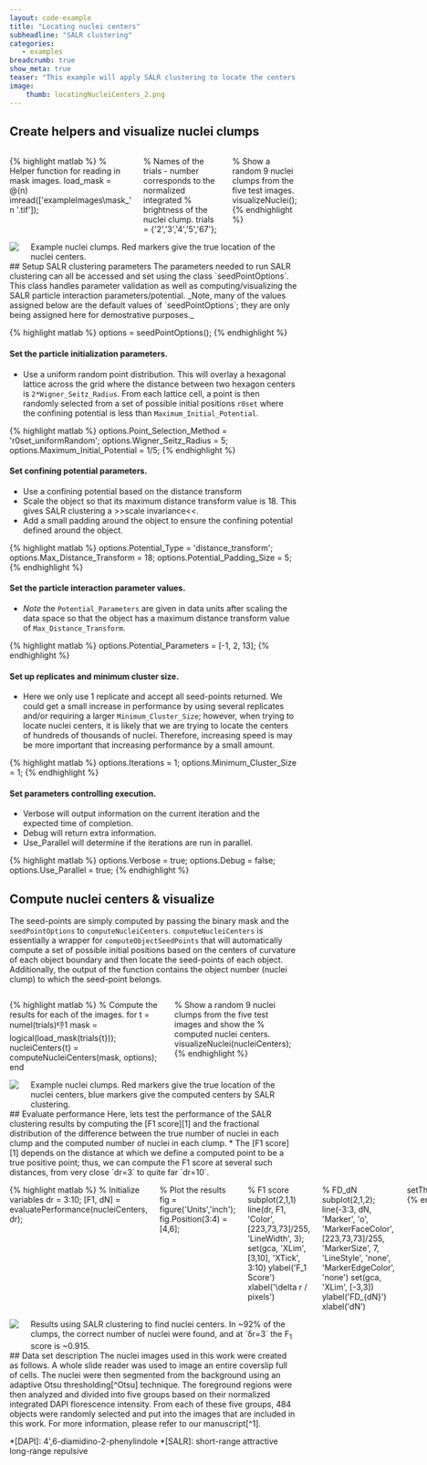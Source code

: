 ```yaml
---
layout: code-example
title: "Locating nuclei centers"
subheadline: "SALR clustering"
categories:
   - examples
breadcrumb: true
show_meta: true
teaser: "This example will apply SALR clustering to locate the centers of ~7800 nuclei that are clumped together into ~2500 clumps of partially overlapping nuclei. At the end, the SALR clustering results will be compared against the true nuclei centers locations."
image:
    thumb: locatingNucleiCenters_2.png
---
```

 
## Create helpers and visualize nuclei clumps
<div class="row">
<div class="medium-7 columns t30" markdown="1">
 
{% highlight matlab %}
% Helper function for reading in mask images.
load_mask = @(n) imread(['exampleImages\mask_' n '.tif']);

% Names of the trials - number corresponds to the normalized integrated
% brightness of the nuclei clump.
trials = {'2','3','4','5','67'};

% Show a random 9 nuclei clumps from the five test images.
visualizeNuclei();
{% endhighlight %}
 
</div>
<div class="medium-5 columns t30">
 
<img src="{{ site.urlimg }}\locatingNucleiCenters_1.png">
<figcaption class="text-right">
Example nuclei clumps. Red markers give the true location of the nuclei centers.
</figcaption>
 
</div>
</div>
## Setup SALR clustering parameters
 The parameters needed to run SALR clustering can all be accessed and set
 using the class `seedPointOptions`. This class handles parameter
 validation as well as computing/visualizing the SALR particle interaction
 parameters/potential. _Note, many of the values assigned below are the
 default values of `seedPointOptions`; they are only being assigned here
 for demostrative purposes._
 
{% highlight matlab %}
options = seedPointOptions();
{% endhighlight %}
 
#### Set the particle initialization parameters.

 * Use a uniform random point distribution. This will overlay a hexagonal
 lattice across the grid where the distance between two hexagon centers is
 `2*Wigner_Seitz_Radius`. From each lattice cell, a point is then randomly
 selected from a set of possible initial positions `r0set` where the
 confining potential is less than `Maximum_Initial_Potential`.
 
{% highlight matlab %}
options.Point_Selection_Method = 'r0set_uniformRandom';
options.Wigner_Seitz_Radius = 5;
options.Maximum_Initial_Potential = 1/5;
{% endhighlight %}
 
#### Set confining potential parameters.

 * Use a confining potential based on the distance transform
 * Scale the object so that its maximum distance transform value is 18.
 This gives SALR clustering a >>scale invariance<<.
 * Add a small padding around the object to ensure the confining potential
 defined around the object.
 
{% highlight matlab %}
options.Potential_Type = 'distance_transform';
options.Max_Distance_Transform = 18;
options.Potential_Padding_Size = 5;
{% endhighlight %}
 
#### Set the particle interaction parameter values.

 * _Note_ the `Potential_Parameters` are given in data units after scaling
 the data space so that the object has a maximum distance transform value
 of `Max_Distance_Transform`.
 
{% highlight matlab %}
options.Potential_Parameters = [-1, 2, 13];
{% endhighlight %}
 
#### Set up replicates and minimum cluster size.

 * Here we only use 1 replicate and accept all seed-points returned. We
 could get a small increase in performance by using several replicates
 and/or requiring a larger `Minimum_Cluster_Size`; however, when trying to
 locate nuclei centers, it is likely that we are trying to locate the
 centers of hundreds of thousands of nuclei. Therefore, increasing speed
 is may be more important that increasing performance by a small amount.
 
{% highlight matlab %}
options.Iterations = 1;
options.Minimum_Cluster_Size = 1;
{% endhighlight %}
 
#### Set parameters controlling execution.

 * Verbose will output information on the current iteration and the
 expected time of completion.
 * Debug will return extra information.
 * Use_Parallel will determine if the iterations are run in parallel.
 
{% highlight matlab %}
options.Verbose = true;
options.Debug = false;
options.Use_Parallel = true;
{% endhighlight %}
 
## Compute nuclei centers & visualize
 The seed-points are simply computed by passing the binary mask and the
 `seedPointOptions` to `computeNucleiCenters`. `computeNucleiCenters` is
 essentially a wrapper for `computeObjectSeedPoints` that will
 automatically compute a set of possible initial positions based on the
 centers of curvature of each object boundary and then locate the
 seed-points of each object. Additionally, the output of the function
 contains the object number (nuclei clump) to which the seed-point
 belongs.
<div class="row">
<div class="medium-7 columns t30" markdown="1">
 
{% highlight matlab %}
% Compute the results for each of the images.
for t = numel(trials):-1:1
    mask = logical(load_mask(trials{t}));
    nucleiCenters{t} = computeNucleiCenters(mask, options);
end

% Show a random 9 nuclei clumps from the five test images and show the
% computed nuclei centers.
visualizeNuclei(nucleiCenters);
{% endhighlight %}
 
</div>
<div class="medium-5 columns t30">
 
<img src="{{ site.urlimg }}\locatingNucleiCenters_2.png">
<figcaption class="text-right">
Example nuclei clumps. Red markers give the true location of the nuclei centers, blue markers give the computed centers by SALR clustering.
</figcaption>
 
</div>
</div>
## Evaluate performance
 Here, lets test the performance of the SALR clustering results by
 computing the [F1 score][1] and the fractional distribution of the difference
 between the true number of nuclei in each clump and the computed number
 of nuclei in each clump.
 * The [F1 score][1] depends on the distance at which we define a computed
 point to be a true positive point; thus, we can compute the F1 score at
 several such distances, from very close `dr=3` to quite far `dr=10`.
<div class="row">
<div class="medium-7 columns t30" markdown="1">
 
{% highlight matlab %}
% Initialize variables
dr = 3:10;
[F1, dN] = evaluatePerformance(nucleiCenters, dr);

% Plot the results
fig = figure('Units','inch');
fig.Position(3:4) = [4,6];

% F1 score
subplot(2,1,1)
line(dr, F1, 'Color', [223,73,73]/255, 'LineWidth', 3);
set(gca, 'XLim', [3,10], 'XTick', 3:10)
ylabel('F_1 Score')
xlabel('\delta r / pixels')

% FD_dN
subplot(2,1,2);
line(-3:3, dN, 'Marker', 'o', 'MarkerFaceColor', [223,73,73]/255, 'MarkerSize', 7, 'LineStyle', 'none', 'MarkerEdgeColor', 'none')
set(gca, 'XLim', [-3,3])
ylabel('FD_{dN}')
xlabel('dN')

setTheme(fig,'light')
{% endhighlight %}
 
</div>
<div class="medium-5 columns t30">
 
<img src="{{ site.urlimg }}\locatingNucleiCenters_3.png">
<figcaption class="text-right">
Results using SALR clustering to find nuclei centers. In ~92% of the clumps, the correct number of nuclei were found, and at `&delta;r=3` the F<sub>1</sub> score is ~0.915.
</figcaption>
 
</div>
</div>
## Data set description
 The nuclei images used in this work were created as follows. A whole
 slide reader was used to image an entire coverslip full of cells. The
 nuclei were then segmented from the background using an adaptive Otsu
 thresholding[^Otsu] technique. The foreground regions were then analyzed
 and divided into five groups based on their normalized integrated DAPI
 florescence intensity. From each of these five groups, 484 objects were
 randomly selected and put into the images that are included in this work.
 For more information, please refer to our manuscript[^1].

 *[DAPI]: 4',6-diamidino-2-phenylindole
 *[SALR]: short-range attractive long-range repulsive
 [^1]: J. Kapaldo et al. **(submitted)**
 [^Otsu]: N. Otsu, IEEE transactions on systems, man, and cybernetics 9, 62 (1979).
 [1]: https://en.wikipedia.org/wiki/F1_score
